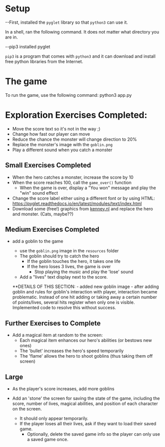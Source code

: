 
# Setup

--First, installed the `pyglet` library so that `python3` can use it.

In a shell, ran the following command. It does not matter what directory you are in.


--pip3 installed pyglet


`pip3` is a program that comes with `python3` and it can download and install free python libraries from the Internet.

# The game

To run the game, use the following command:
    python3 app.py



# Exploration Exercises Completed:

- Move the score text so it's not in the way ;)
- Change how fast our player can move
- Reduce the chance the monster will change direction to 20%
- Replace the monster's image with the `goblin.png`
- Play a different sound when you catch a monster


## Small Exercises Completed

- When the hero catches a monster, increase the score by 10
- When the score reaches 100, call the `game_over()` function
    - When the game is over, display a "You won" message and play the "win" sound effect
- Change the score label either using a different font or by using HTML: https://pyglet.readthedocs.io/en/latest/modules/text/index.html
- Download some (free!) graphics from [kenney.nl](https://kenney.nl/assets?q=2d) and replace the hero and monster. (Cats, maybe??)

## Medium Exercises Completed

- add a goblin to the game
    - use the `goblin.png` image in the `resources` folder
    - The goblin should try to catch the hero
        - If the goblin touches the hero, it takes one life
        - If the hero loses 3 lives, the game is over
            - Stop playing the music and play the 'lose' sound
    - Add a "lives" text display next to the score.

    **DETAILS OF THIS SECTION: 
            - added new goblin image
            - after adding goblin and rules for goblin's interaction with player, 
              interaction became problematic. Instead of one hit adding or taking away 
              a certain number of points/lives, several hits register when only one is visible.
              Implemented code to resolve this without success.
            

## Further Exercises to Complete

- Add a magical item at random to the screen:
    - Each magical item enhances our hero's abilities (or bestows new ones)
    - The 'bullet' increases the hero's speed temporarily
    - The 'flame' allows the hero to shoot goblins (thus taking them off screen)

## Large

- As the player's score increases, add more goblins

- Add an 'stone' the screen for saving the state of the game, including the score, number of lives, magical abilities, and position of each character on the screen.
    - It should only appear temporarily.
    - If the player loses all their lives, ask if they want to load their saved game.
        - Optionally, delete the saved game info so the player can only use a saved game once.